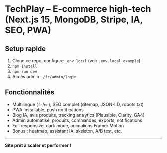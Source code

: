 # TechPlay – E-commerce high-tech (Next.js 15, MongoDB, Stripe, IA, SEO, PWA)

## Setup rapide

1. Clone ce repo, configure `.env.local` (voir `.env.local.example`)
2. `npm install`
3. `npm run dev`
4. Accès admin : `/fr/admin/login`

## Fonctionnalités

- Multilingue (`fr`/`en`), SEO complet (sitemap, JSON-LD, robots.txt)
- PWA installable, push notifications
- Blog IA, avis produits, tracking analytics (Plausible, Clarity, GA4)
- Admin automatisé, produits, commandes, exports, notifications
- Full responsive, dark mode, animations Framer Motion
- Bonus : heatmap, assistant IA, skeleton, A/B test, etc.

---

**Site prêt à scaler et performer !**
